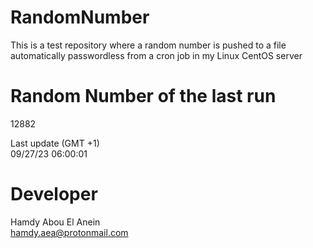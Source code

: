 # RandomNumber    
This is a test repository where a random number is pushed to a file automatically passwordless from a cron job in my Linux CentOS server    
# Random Number of the last run   
12882
      
Last update (GMT +1)    
09/27/23 06:00:01
# Developer    
Hamdy Abou El Anein   
hamdy.aea@protonmail.com
